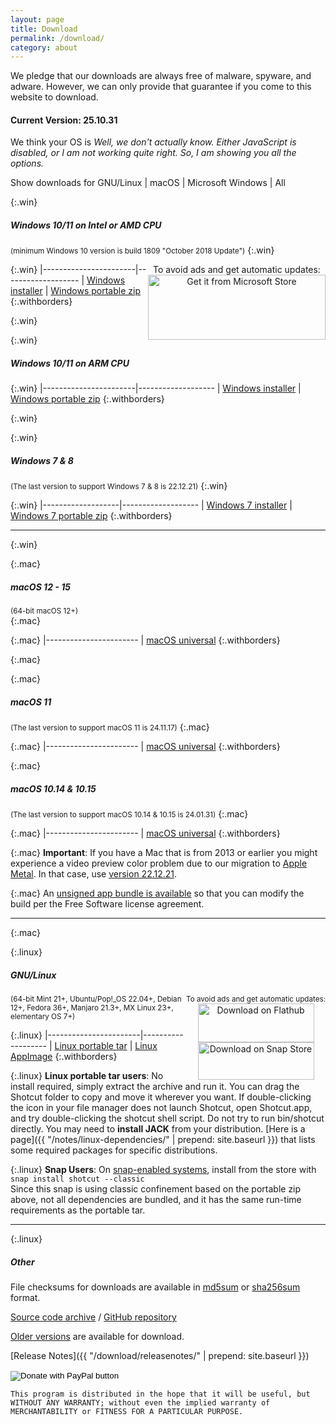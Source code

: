 ```yaml
---
layout: page
title: Download
permalink: /download/
category: about
---
```


We pledge that our downloads are always free of
malware, spyware, and adware. However, we can only provide that guarantee if you come to this website
to download.

#### Current Version: 25.10.31

<div class="OSTEST">
  <p>
  We think your OS is
    <span id="pOSTEST" style="font-style: italic">
      Well, we don't actually know.
      Either JavaScript is disabled, or I am not working quite right.
      So, I am showing you all the options.
    </span>
  </p>
  <p>
    Show downloads for
    <a class="show_links" id='os_linux'>GNU/Linux</a>&nbsp;| 
    <a class="show_links" id='os_mac'>macOS</a>&nbsp;| 
    <a class="show_links" id='os_win'>Microsoft&nbsp;Windows</a>&nbsp;| 
    <a class="show_links" id='os_all'>All</a>
  </p>
</div>

{:.win}
##### Windows 10/11 on Intel or AMD CPU
<small>(minimum Windows 10 version is build 1809 "October 2018 Update")</small>
{:.win}

<div class="win" style='float: right; text-align: center'>
To avoid ads and get automatic updates:<br>
<a href='//www.microsoft.com/store/apps/9PLNFFL3P6LR?cid=storebadge&ocid=badge'><img src='https://developer.microsoft.com/store/badges/images/English_get-it-from-MS.png' alt='Get it from Microsoft Store' style='width: 284px; height: 104px;'/></a>
</div>

{:.win}
|-----------------------|-------------------
| [Windows installer](https://sourceforge.net/projects/shotcut/files/v25.10.31/shotcut-win64-25.10.31.exe/download) | [Windows portable zip](https://sourceforge.net/projects/shotcut/files/v25.10.31/shotcut-win64-25.10.31.zip/download)
{:.withborders}

{:.win}
&nbsp;

{:.win}
##### Windows 10/11 on ARM CPU

{:.win}
|-----------------------|-------------------
| [Windows installer](https://sourceforge.net/projects/shotcut/files/v25.10.31/shotcut-win_ARM-25.10.31.exe/download) | [Windows portable zip](https://sourceforge.net/projects/shotcut/files/v25.10.31/shotcut-win_ARM-25.10.31.zip/download)
{:.withborders}

{:.win}
&nbsp;

{:.win}
##### Windows 7 & 8
<small>(The last version to support Windows 7 & 8 is 22.12.21)</small>
{:.win}

{:.win}
|-------------------|-------------------
| [Windows 7 installer](https://sourceforge.net/projects/shotcut/files/v22.12.21/shotcut-win64-221221.exe/download) | [Windows 7 portable zip](https://sourceforge.net/projects/shotcut/files/v22.12.21/shotcut-win64-221221.zip/download)
{:.withborders}

---
{:.win}

{:.mac}
##### macOS 12 - 15
<small>(64-bit macOS 12+)</small>  
{:.mac}

{:.mac}
|-----------------------
| [macOS universal](https://sourceforge.net/projects/shotcut/files/v25.10.31/shotcut-macos-25.10.31.dmg/download)
{:.withborders}

{:.mac}
&nbsp;

{:.mac}
##### macOS 11
<small>(The last version to support macOS 11 is 24.11.17)</small>
{:.mac}

{:.mac}
|-----------------------
| [macOS universal](https://sourceforge.net/projects/shotcut/files/v24.11.17/shotcut-macos-241117.dmg/download)
{:.withborders}

{:.mac}
##### macOS 10.14 & 10.15
<small>(The last version to support macOS 10.14 & 10.15 is 24.01.31)</small>
{:.mac}

{:.mac}
|-----------------------
| [macOS universal](https://sourceforge.net/projects/shotcut/files/v24.01.28/shotcut-macos-240131.dmg/download)
{:.withborders}

{:.mac}
**Important**: If you have a Mac that is from 2013 or earlier you might experience a video preview color problem due to our migration to [Apple Metal](https://developer.apple.com/metal/). In that case, use [version 22.12.21](https://sourceforge.net/projects/shotcut/files/v22.12.21/shotcut-macos-221221.dmg/download).

{:.mac}
An [unsigned app bundle is available](https://github.com/mltframework/shotcut/releases/download/v25.10.31/shotcut-macos-unsigned-25.10.31.dmg) so that you
can modify the build per the Free Software license agreement.

---
{:.mac}

{:.linux}
##### GNU/Linux

<div class="linux" style='float: right; text-align: center'>
<small>To avoid ads and get automatic updates:</small><br>
<a href='https://flathub.org/apps/details/org.shotcut.Shotcut'><img
width='186' height='62' alt='Download on Flathub'
src='https://flathub.org/assets/badges/flathub-badge-en.png'/></a>
<br>
<a href='https://snapcraft.io/shotcut'><img width='186' height='60'
alt='Download on Snap Store' 
src='https://raw.githubusercontent.com/snapcore/snap-store-badges/master/EN/%5BEN%5D-snap-store-black.png'></a>
</div>

<small class="linux">(64-bit Mint 21+, Ubuntu/Pop!_OS 22.04+, Debian 12+, Fedora 36+, Manjaro 21.3+, MX Linux 23+, elementary OS 7+)</small>

{:.linux}
|-----------------------|-------------------
| [Linux portable tar](https://sourceforge.net/projects/shotcut/files/v25.10.31/shotcut-linux-x86_64-25.10.31.txz/download) | [Linux AppImage](https://sourceforge.net/projects/shotcut/files/v25.10.31/shotcut-linux-x86_64-25.10.31.AppImage/download)
{:.withborders}

{:.linux}
**Linux portable tar users**: No install required, simply extract the archive and run
it. You can drag the Shotcut folder to copy and move it wherever you
want. If double-clicking the icon in your file manager does not launch
Shotcut, open Shotcut.app, and try double-clicking the shotcut shell
script. Do not try to run bin/shotcut directly. You may need to **install
JACK** from your distribution.
[Here is a page]({{ "/notes/linux-dependencies/" | prepend: site.baseurl }})
that lists some required packages for specific distributions.

{:.linux}
**Snap Users**: On [snap-enabled systems](https://snapcraft.io/docs/core/install), install
from the store with `snap install shotcut --classic`  
Since this snap is using classic confinement based on the portable zip above,
not all dependencies are bundled, and it has the same run-time requirements as
the portable tar.

---
{:.linux}

##### Other

File checksums for downloads are available in
[md5sum](https://github.com/mltframework/shotcut/releases/download/v25.10.31/md5sums.txt)
or [sha256sum](https://github.com/mltframework/shotcut/releases/download/v25.10.31/sha256sums.txt) format.

[Source code
archive](https://github.com/mltframework/shotcut/releases/download/v25.10.31/shotcut-src-25.10.31.txz)
/ [GitHub repository](https://github.com/mltframework/shotcut)

[Older versions](https://github.com/mltframework/shotcut/releases/) are
available for download.

[Release Notes]({{ "/download/releasenotes/" | prepend: site.baseurl }})

<form action="https://www.paypal.com/donate" method="post" target="_top">
<input type="hidden" name="hosted_button_id" value="XD364WFCHD46N" />
<input type="image" src="https://www.paypalobjects.com/en_US/i/btn/btn_donate_LG.gif" border="0" name="submit" title="PayPal - The safer, easier way to pay online!" alt="Donate with PayPal button" />
<img alt="" border="0" src="https://www.paypal.com/en_US/i/scr/pixel.gif" width="1" height="1" />
</form>

`This program is distributed in the hope that it will be useful, but
WITHOUT ANY WARRANTY; without even the implied warranty of MERCHANTABILITY
or FITNESS FOR A PARTICULAR PURPOSE.`

<script src="{{ "/assets/js/platform.js" | prepend: site.baseurl }}"></script>
<script src="{{ "/assets/js/platform-display.js" | prepend: site.baseurl }}"></script>

